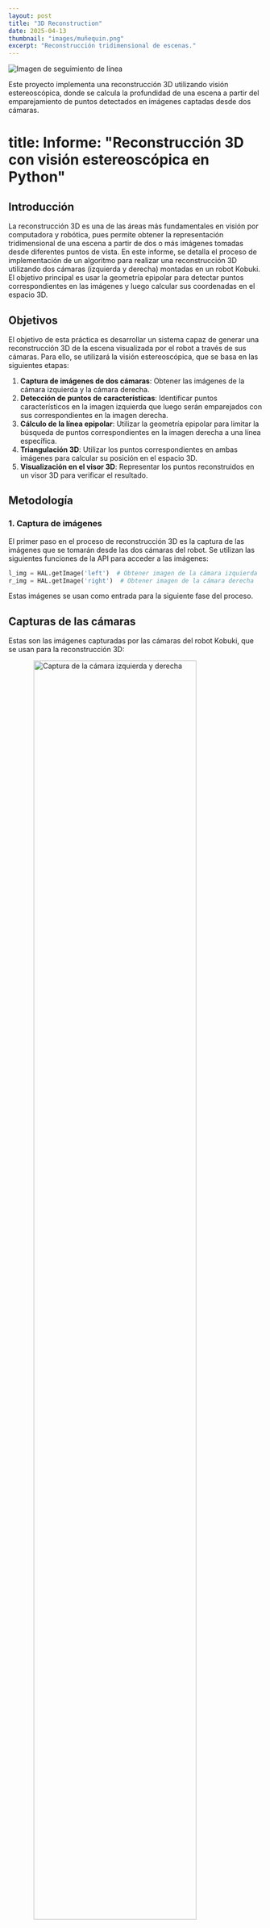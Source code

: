 ```yaml
---
layout: post
title: "3D Reconstruction"
date: 2025-04-13
thumbnail: "images/muñequin.png"
excerpt: "Reconstrucción tridimensional de escenas."
---
```

![Imagen de seguimiento de línea](/images/muñequin.png)  <!-- Imagen dentro del post -->

Este proyecto implementa una reconstrucción 3D utilizando visión estereoscópica, donde se calcula la profundidad de una escena a partir del emparejamiento de puntos detectados en imágenes captadas desde dos cámaras.

# title:  Informe:  "Reconstrucción 3D con visión estereoscópica en Python"


## Introducción

La reconstrucción 3D es una de las áreas más fundamentales en visión por computadora y robótica, pues permite obtener la representación tridimensional de una escena a partir de dos o más imágenes tomadas desde diferentes puntos de vista. En este informe, se detalla el proceso de implementación de un algoritmo para realizar una reconstrucción 3D utilizando dos cámaras (izquierda y derecha) montadas en un robot Kobuki. El objetivo principal es usar la geometría epipolar para detectar puntos correspondientes en las imágenes y luego calcular sus coordenadas en el espacio 3D.

## Objetivos

El objetivo de esta práctica es desarrollar un sistema capaz de generar una reconstrucción 3D de la escena visualizada por el robot a través de sus cámaras. Para ello, se utilizará la visión estereoscópica, que se basa en las siguientes etapas:

1. **Captura de imágenes de dos cámaras**: Obtener las imágenes de la cámara izquierda y la cámara derecha.
2. **Detección de puntos de características**: Identificar puntos característicos en la imagen izquierda que luego serán emparejados con sus correspondientes en la imagen derecha.
3. **Cálculo de la línea epipolar**: Utilizar la geometría epipolar para limitar la búsqueda de puntos correspondientes en la imagen derecha a una línea específica.
4. **Triangulación 3D**: Utilizar los puntos correspondientes en ambas imágenes para calcular su posición en el espacio 3D.
5. **Visualización en el visor 3D**: Representar los puntos reconstruidos en un visor 3D para verificar el resultado.

## Metodología

### 1. Captura de imágenes

El primer paso en el proceso de reconstrucción 3D es la captura de las imágenes que se tomarán desde las dos cámaras del robot. Se utilizan las siguientes funciones de la API para acceder a las imágenes:

```python
l_img = HAL.getImage('left')  # Obtener imagen de la cámara izquierda
r_img = HAL.getImage('right')  # Obtener imagen de la cámara derecha
```

Estas imágenes se usan como entrada para la siguiente fase del proceso.

## Capturas de las cámaras

Estas son las imágenes capturadas por las cámaras del robot Kobuki, que se usan para la reconstrucción 3D:

<img src="/images/camaras.png" alt="Captura de la cámara izquierda y derecha" style="display: block; margin-left: auto; margin-right: auto; width: 80%;"/>


### 2. Detección de puntos de características

El siguiente paso es identificar los puntos de interés en las imágenes. Para este ejercicio, se usa el algoritmo de detección de bordes **Canny** (una técnica común para detectar contornos en imágenes) para detectar las características que se utilizarán en la reconstrucción. Los puntos detectados en la imagen izquierda se considerarán los puntos de interés.

El código utilizado para realizar la detección de bordes es el siguiente:

```python
img = cv2.Canny(l_img, 100, 200)  # Detección de bordes en la imagen izquierda
```

Esto genera una nueva imagen binaria donde los bordes de la escena están representados por píxeles blancos (valor 255) y el resto de la imagen está en negro (valor 0). A partir de esta imagen, se extraen los puntos de interés (píxeles blancos) y se guardan en la lista white_pixels.


```python
white_pixels = []
height = img.shape[0]
width = img.shape[1]
for x in range(width):
    for y in range(height):
        if img[y][x] == 255:  # Si el píxel es blanco (borde detectado)
            white_pixels.append([x, y])  # Añadir el punto a la lista
```

### 3. Cálculo de la línea epipolar

La geometría epipolar nos permite reducir la búsqueda de correspondencias de puntos entre las dos imágenes. Dado un punto en la imagen izquierda, la línea epipolar en la imagen derecha es la única línea donde podemos encontrar el punto correspondiente.

Para calcular la línea epipolar, primero necesitamos obtener el vector de proyección 3D de un punto en la imagen izquierda. Este vector se calcula mediante la función `getProjectionLine()`, que toma el centro de la cámara y el punto en la imagen y lo convierte en un vector en el espacio 3D:

```python
def getProjectionLine(camera_optical_center, pxl, side):
    new_pxl = [pxl[1], pxl[0], 1]  # Convertir el punto a coordenadas de imagen
    cam_2d_point = HAL.graficToOptical(side, new_pxl)  # Transformar a coordenadas ópticas
    pt_3d = HAL.backproject(side, cam_2d_point)  # Proyectar el punto 2D a 3D
    projection_vector = pt_3d[:3] - camera_optical_center  # Calcular el vector de proyección
    return projection_vector
```

Luego, utilizando la proyección 3D, calculamos la línea epipolar en la imagen derecha.


### 4. Emparejamiento de puntos entre las imágenes

Una vez calculadas las líneas epipolares, el siguiente paso es buscar la correspondencia de los puntos entre las imágenes izquierda y derecha. Se utiliza la función `cv2.matchTemplate()` para realizar la correlación entre un bloque de la imagen izquierda (que corresponde a un punto de interés) y una región de la imagen derecha:

```python
match = cv2.matchTemplate(croped, template, cv2.TM_CCOEFF_NORMED)
```

El resultado de esta operación es una matriz de correlación que nos indica qué tan bien coincide la región de la imagen izquierda con la región de la imagen derecha. El punto con la mayor correlación será considerado como el punto correspondiente.

### 5. Triangulación 3D

Con los puntos correspondientes en ambas imágenes, podemos proceder a calcular las coordenadas 3D de los puntos utilizando la técnica de triangulación. En la triangulación, se utilizan las proyecciones de los puntos en ambas cámaras para determinar su ubicación en el espacio 3D.

```python
m, c, _ = np.linalg.lstsq(A.T, b, rcond=None)[0]  # Resolver el sistema de ecuaciones para la triangulación
pt_3d = (m * l_projection_vector) + ((c / 2) * n)
```

### 6. Visualización en el visor 3D
Finalmente, los puntos reconstruidos se visualizan en un visor 3D. Esto se realiza mediante la función GUI.ShowNewPoints(), que acepta un conjunto de puntos en formato [x, y, z, R, G, B]:

```
point = drawPoint(pxl, match, l_cam_pos, r_cam_pos, l_img, r_img, l_projection_vector)
GUI.ShowNewPoints([point])
```

Esto permite ver la reconstrucción 3D de la escena en tiempo real.

## Implementación y ejecución

El código fue desarrollado en Python y ejecutado en el entorno de simulación Unibotics, utilizando funciones proporcionadas por las interfaces HAL (Hardware Abstraction Layer) y GUI para la captura, procesamiento y visualización de datos. La reconstrucción se basa en emparejamientos válidos con umbral de correlación > 0.80 y utiliza triangulación para calcular posiciones 3D de los puntos detectados.


## Resultados

Durante la ejecución del algoritmo, el sistema es capaz de detectar puntos de interés en la imagen izquierda y encontrar sus correspondencias en la imagen derecha utilizando las líneas epipolares. A partir de estas correspondencias válidas (con una correlación mayor a 0.80), se realiza una triangulación para estimar la posición de cada punto en el espacio 3D.

En la siguiente imagen se muestra una representación 2D de los resultados obtenidos. En ella se puede ver claramente cómo se han detectado los contornos de los objetos de la escena, y cómo los puntos reconstruidos se visualizan superpuestos en azul. Esta imagen no muestra la nube de puntos 3D como tal, sino una proyección de los puntos sobre la vista de ambas cámaras, lo cual permite verificar visualmente la precisión del emparejamiento y de la reconstrucción:

<img src="/images/2d.png" alt="Reconstrucción 2D con puntos azules" style="width: 80%; display: block; margin: auto;" />

Puede observarse que los puntos en azul siguen los bordes de los objetos principales de la escena, como los personajes, los cubos de letras y el patito de goma. Esto indica que el sistema ha sido capaz de identificar correctamente las zonas con mayor información visual y realizar una reconstrucción precisa en esas regiones.

Este resultado visual es especialmente útil para validar de forma cualitativa el comportamiento del algoritmo: una buena alineación de los puntos azules sobre los objetos originales confirma que el sistema ha encontrado correspondencias correctas y que la triangulación ha sido coherente. Por el contrario, si los puntos azules estuvieran dispersos o mal alineados, indicaría posibles errores en el emparejamiento o ruido en los datos.

Además, esta representación previa a la nube de puntos 3D final también permite comparar cómo se distribuyen los puntos reconstruidos desde la cámara izquierda y la derecha cuando se realiza una reconstrucción bidireccional.

## Desafíos y Consideraciones

Algunos de los principales desafíos que se enfrentaron durante el desarrollo de este ejercicio fueron:

- **Correspondencia de puntos**: El algoritmo de `cv2.matchTemplate()` es sensible a las condiciones de iluminación y a las variaciones de los puntos entre las imágenes izquierda y derecha. Las condiciones ideales son aquellas en las que las imágenes están bien alineadas y con buena iluminación.
  
- **Precisión de la triangulación**: Los errores en la correspondencia de los puntos pueden llevar a una triangulación incorrecta, lo que afecta la precisión de la reconstrucción.

- **Tiempo de procesamiento**: A medida que aumenta el número de puntos a reconstruir, el tiempo de procesamiento también aumenta. Esto puede ser un factor limitante si se desea procesar grandes cantidades de puntos en tiempo real.

## Conclusiones

La reconstrucción 3D utilizando visión estereoscópica es un proceso complejo que involucra varios pasos, como la detección de puntos, el emparejamiento de correspondencias y la triangulación. El algoritmo desarrollado fue capaz de reconstruir puntos 3D de la escena con una precisión razonable, aunque se pueden mejorar algunos aspectos, como la precisión del emparejamiento de puntos y la optimización del tiempo de procesamiento.

Para futuras mejoras, se recomienda implementar métodos más avanzados de detección de características y correspondencias, así como técnicas de calibración para corregir posibles distorsiones en las imágenes.

En general, la práctica me permitió comprender mejor cómo se combinan conceptos geométricos, visión por computadora y estructuras 3D, y cómo influyen parámetros como la confianza en la calidad de la reconstrucción.

## Video de la reconstrucción 3D

Para visualizar el proceso de la reconstrucción en tiempo real, se ha subido un video a YouTube. En él, se muestra cómo se reconstruyen los puntos y cómo se visualizan en el visor 3D.

> En el siguiente video se aprecia cómo se visualiza progresivamente la reconstrucción de la escena en el visor 3D.


<iframe width="560" height="315" src="https://www.youtube.com/embed/EQguswWDk90" frameborder="0" allowfullscreen></iframe>
